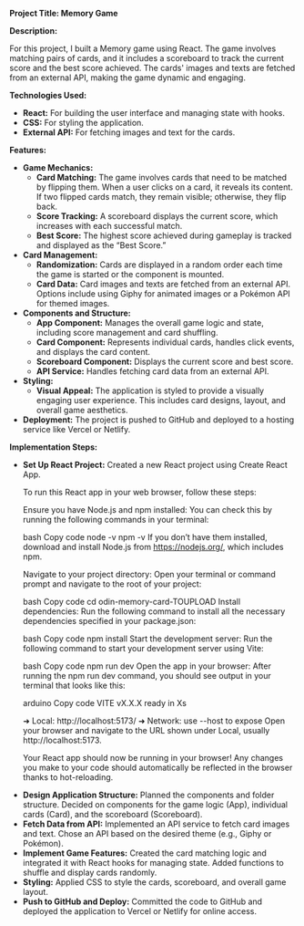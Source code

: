
<strong>Project Title: Memory Game</strong>

<strong>Description:</strong>

For this project, I built a Memory game using React. The game involves matching pairs of cards, and it includes a scoreboard to track the current score and the best score achieved. The cards' images and texts are fetched from an external API, making the game dynamic and engaging.

<strong>Technologies Used:</strong>

<ul>
  <li><strong>React:</strong> For building the user interface and managing state with hooks.</li>
  <li><strong>CSS:</strong> For styling the application.</li>
  <li><strong>External API:</strong> For fetching images and text for the cards.</li>
</ul>
<strong>Features:</strong>

<ul>
  <li><strong>Game Mechanics:</strong>
    <ul>
      <li><strong>Card Matching:</strong> The game involves cards that need to be matched by flipping them. When a user clicks on a card, it reveals its content. If two flipped cards match, they remain visible; otherwise, they flip back.</li>
      <li><strong>Score Tracking:</strong> A scoreboard displays the current score, which increases with each successful match.</li>
      <li><strong>Best Score:</strong> The highest score achieved during gameplay is tracked and displayed as the “Best Score.”</li>
    </ul>
  </li>
  <li><strong>Card Management:</strong>
    <ul>
      <li><strong>Randomization:</strong> Cards are displayed in a random order each time the game is started or the component is mounted.</li>
      <li><strong>Card Data:</strong> Card images and texts are fetched from an external API. Options include using Giphy for animated images or a Pokémon API for themed images.</li>
    </ul>
  </li>
  <li><strong>Components and Structure:</strong>
    <ul>
      <li><strong>App Component:</strong> Manages the overall game logic and state, including score management and card shuffling.</li>
      <li><strong>Card Component:</strong> Represents individual cards, handles click events, and displays the card content.</li>
      <li><strong>Scoreboard Component:</strong> Displays the current score and best score.</li>
      <li><strong>API Service:</strong> Handles fetching card data from an external API.</li>
    </ul>
  </li>
  <li><strong>Styling:</strong>
    <ul>
      <li><strong>Visual Appeal:</strong> The application is styled to provide a visually engaging user experience. This includes card designs, layout, and overall game aesthetics.</li>
    </ul>
  </li>
  <li><strong>Deployment:</strong> The project is pushed to GitHub and deployed to a hosting service like Vercel or Netlify.</li>
</ul>
<strong>Implementation Steps:</strong>

<ul>
  <li><strong>Set Up React Project:</strong> Created a new React project using Create React App.</li>

  To run this React app in your web browser, follow these steps:

Ensure you have Node.js and npm installed: You can check this by running the following commands in your terminal:

bash
Copy code
node -v
npm -v
If you don’t have them installed, download and install Node.js from https://nodejs.org/, which includes npm.

Navigate to your project directory: Open your terminal or command prompt and navigate to the root of your project:

bash
Copy code
cd odin-memory-card-TOUPLOAD
Install dependencies: Run the following command to install all the necessary dependencies specified in your package.json:

bash
Copy code
npm install
Start the development server: Run the following command to start your development server using Vite:

bash
Copy code
npm run dev
Open the app in your browser: After running the npm run dev command, you should see output in your terminal that looks like this:

arduino
Copy code
VITE vX.X.X  ready in Xs

➜  Local:   http://localhost:5173/
➜  Network: use --host to expose
Open your browser and navigate to the URL shown under Local, usually http://localhost:5173.

Your React app should now be running in your browser! Any changes you make to your code should automatically be reflected in the browser thanks to hot-reloading.
  <li><strong>Design Application Structure:</strong> Planned the components and folder structure. Decided on components for the game logic (App), individual cards (Card), and the scoreboard (Scoreboard).</li>
  <li><strong>Fetch Data from API:</strong> Implemented an API service to fetch card images and text. Chose an API based on the desired theme (e.g., Giphy or Pokémon).</li>
  <li><strong>Implement Game Features:</strong> Created the card matching logic and integrated it with React hooks for managing state. Added functions to shuffle and display cards randomly.</li>
  <li><strong>Styling:</strong> Applied CSS to style the cards, scoreboard, and overall game layout.</li>
  <li><strong>Push to GitHub and Deploy:</strong> Committed the code to GitHub and deployed the application to Vercel or Netlify for online access.</li>
</ul>
